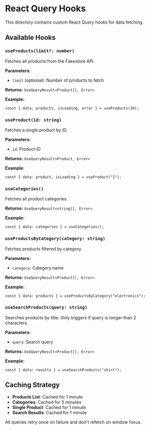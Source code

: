 # React Query Hooks

This directory contains custom React Query hooks for data fetching.

## Available Hooks

### `useProducts(limit?: number)`
Fetches all products from the Fakestore API.

**Parameters:**
- `limit` (optional): Number of products to fetch

**Returns:** `UseQueryResult<Product[], Error>`

**Example:**
```tsx
const { data: products, isLoading, error } = useProducts(10);
```

### `useProduct(id: string)`
Fetches a single product by ID.

**Parameters:**
- `id`: Product ID

**Returns:** `UseQueryResult<Product, Error>`

**Example:**
```tsx
const { data: product, isLoading } = useProduct("1");
```

### `useCategories()`
Fetches all product categories.

**Returns:** `UseQueryResult<string[], Error>`

**Example:**
```tsx
const { data: categories } = useCategories();
```

### `useProductsByCategory(category: string)`
Fetches products filtered by category.

**Parameters:**
- `category`: Category name

**Returns:** `UseQueryResult<Product[], Error>`

**Example:**
```tsx
const { data: products } = useProductsByCategory("electronics");
```

### `useSearchProducts(query: string)`
Searches products by title. Only triggers if query is longer than 2 characters.

**Parameters:**
- `query`: Search query

**Returns:** `UseQueryResult<Product[], Error>`

**Example:**
```tsx
const { data: results } = useSearchProducts("shirt");
```

## Caching Strategy

- **Products List**: Cached for 1 minute
- **Categories**: Cached for 5 minutes
- **Single Product**: Cached for 1 minute
- **Search Results**: Cached for 1 minute

All queries retry once on failure and don't refetch on window focus.
